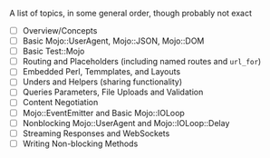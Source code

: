 A list of topics, in some general order, though probably not exact

- [ ] Overview/Concepts
- [ ] Basic Mojo::UserAgent, Mojo::JSON, Mojo::DOM
- [ ] Basic Test::Mojo
- [ ] Routing and Placeholders (including named routes and `url_for`)
- [ ] Embedded Perl, Temmplates, and Layouts
- [ ] Unders and Helpers (sharing functionality)
- [ ] Queries Parameters, File Uploads and Validation
- [ ] Content Negotiation
- [ ] Mojo::EventEmitter and Basic Mojo::IOLoop
- [ ] Nonblocking Mojo::UserAgent and Mojo::IOLoop::Delay
- [ ] Streaming Responses and WebSockets
- [ ] Writing Non-blocking Methods
